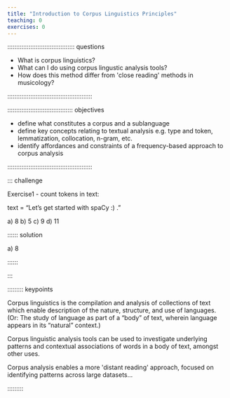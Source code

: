 ```yaml
---
title: "Introduction to Corpus Linguistics Principles"
teaching: 0
exercises: 0
---
```


:::::::::::::::::::::::::::::::::::::: questions 

- What is corpus linguistics?
- What can I do using corpus lingustic analysis tools?
- How does this method differ from 'close reading' methods in musicology?

::::::::::::::::::::::::::::::::::::::::::::::::

::::::::::::::::::::::::::::::::::::: objectives

- define what constitutes a corpus and a sublanguage
- define key concepts relating to textual analysis e.g. type and token, lemmatization, collocation, n-gram, etc.
- identify affordances and constraints of a frequency-based approach to corpus analysis

::::::::::::::::::::::::::::::::::::::::::::::::

::: challenge

Exercise1 - count tokens in text:

text = “Let’s get started with spaCy :) .”

a) 8
b) 5
c) 9
d) 11

:::::: solution

a) 8

::::::

:::

::::::::: keypoints

Corpus linguistics is the compilation and analysis of collections of text which enable description of the nature, structure, and use of languages. (Or: The study of language as part of a “body” of text, wherein language appears in its “natural” context.)

Corpus linguistic analysis tools can be used to investigate underlying patterns and contextual associations of words in a body of text, amongst other uses.

Corpus analysis enables a more 'distant reading' approach, focused on identifying patterns across large datasets...

:::::::::




